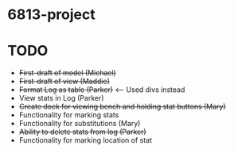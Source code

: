 # 6813-project

TODO
===
+ ~~First-draft of model (Michael)~~
+ ~~First-draft of view (Maddie)~~
+ ~~Format Log as table (Parker)~~ <-- Used divs instead
+ View stats in Log (Parker)
+ ~~Create dock for viewing bench and holding stat buttons (Mary)~~
+ Functionality for marking stats
+ Functionality for substitutions (Mary)
+ ~~Ability to delete stats from log (Parker)~~
+ Functionality for marking location of stat
